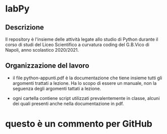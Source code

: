 # labPy

## Descrizione
Il repository è l'insieme delle attività legate allo studio di Python durante il corso di studi del Liceo Scientifico a curvatura coding del G.B.Vico di Napoli, anno scolastico 2020/2021.

## Organizzazione del lavoro
- il file python-appunti.pdf è la documentazione che tiene insieme tutti gli argomenti trattati a lezione. Ha lo scopo di essere un manuale, non la seguenza degli argomenti tattati a lezione.

- ogni cartella contiene script utilizzati prevalentemente in classe, alcuni dei quali presenti anche nella documentazione in pdf.

# questo è un commento per GitHub